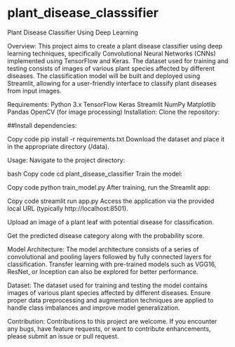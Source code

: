# plant_disease_classsifier



Plant Disease Classifier Using Deep Learning

Overview:
This project aims to create a plant disease classifier using deep learning techniques, specifically Convolutional Neural Networks (CNNs) implemented using TensorFlow and Keras. The dataset used for training and testing consists of images of various plant species affected by different diseases. The classification model will be built and deployed using Streamlit, allowing for a user-friendly interface to classify plant diseases from input images.

Requirements:
Python 3.x
TensorFlow
Keras
Streamlit
NumPy
Matplotlib
Pandas
OpenCV (for image processing)
Installation:
Clone the repository:

##Install dependencies:

Copy code
pip install -r requirements.txt
Download the dataset and place it in the appropriate directory (/data).

Usage:
Navigate to the project directory:

bash
Copy code
cd plant_disease_classifier
Train the model:

Copy code
python train_model.py
After training, run the Streamlit app:

Copy code
streamlit run app.py
Access the application via the provided local URL (typically http://localhost:8501).

Upload an image of a plant leaf with potential disease for classification.

Get the predicted disease category along with the probability score.

Model Architecture:
The model architecture consists of a series of convolutional and pooling layers followed by fully connected layers for classification. Transfer learning with pre-trained models such as VGG16, ResNet, or Inception can also be explored for better performance.

Dataset:
The dataset used for training and testing the model contains images of various plant species affected by different diseases. Ensure proper data preprocessing and augmentation techniques are applied to handle class imbalances and improve model generalization.

Contribution:
Contributions to this project are welcome. If you encounter any bugs, have feature requests, or want to contribute enhancements, please submit an issue or pull request.

